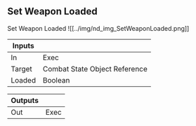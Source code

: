 ## Set Weapon Loaded
Set Weapon Loaded
![[../img/nd_img_SetWeaponLoaded.png]]

|Inputs||
|--|--|
| In | Exec |
| Target | Combat State Object Reference |
| Loaded | Boolean |

|Outputs||
|--|--|
| Out | Exec |
